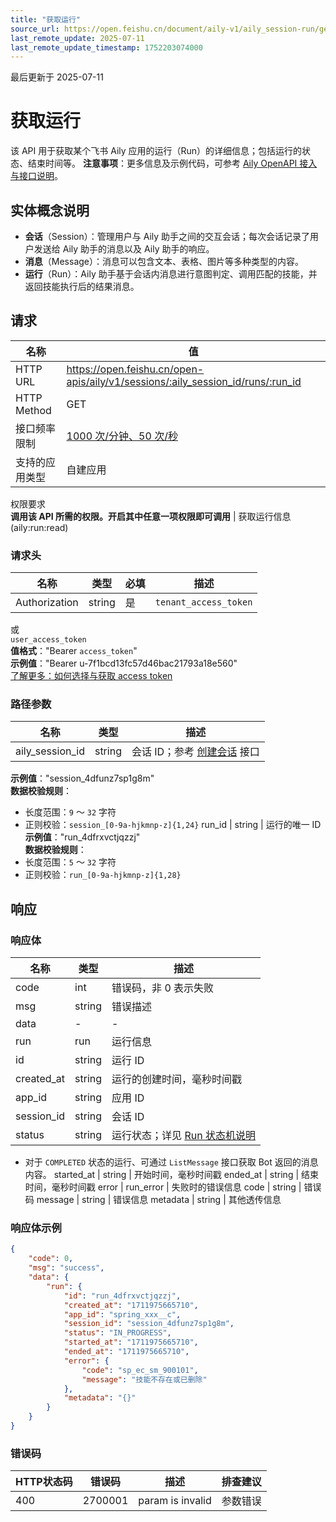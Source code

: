 ```yaml
---
title: "获取运行"
source_url: https://open.feishu.cn/document/aily-v1/aily_session-run/get
last_remote_update: 2025-07-11
last_remote_update_timestamp: 1752203074000
---
```

最后更新于 2025-07-11

# 获取运行

该 API 用于获取某个飞书 Aily 应用的运行（Run）的详细信息；包括运行的状态、结束时间等。
**注意事项**：更多信息及示例代码，可参考 [Aily OpenAPI 接入与接口说明](https://bytedance.larkoffice.com/wiki/UTU6wVTVGigefykjO1acAOOvnNc)。

## 实体概念说明

- **会话**（Session）：管理用户与 Aily 助手之间的交互会话；每次会话记录了用户发送给 Aily 助手的消息以及 Aily 助手的响应。
- **消息**（Message）：消息可以包含文本、表格、图片等多种类型的内容。
- **运行**（Run）：Aily 助手基于会话内消息进行意图判定、调用匹配的技能，并返回技能执行后的结果消息。

## 请求
名称 | 值
---|---
HTTP URL | https://open.feishu.cn/open-apis/aily/v1/sessions/:aily_session_id/runs/:run_id
HTTP Method | GET
接口频率限制 | [1000 次/分钟、50 次/秒](https://open.feishu.cn/document/ukTMukTMukTM/uUzN04SN3QjL1cDN)
支持的应用类型 | 自建应用
权限要求  
            **调用该 API 所需的权限。开启其中任意一项权限即可调用** | 获取运行信息(aily:run:read)

### 请求头

名称 | 类型 | 必填 | 描述
--- | --- | --- | ---
Authorization | string | 是 | `tenant_access_token`  
或  
`user_access_token`  
**值格式**："Bearer `access_token`"  
**示例值**："Bearer u-7f1bcd13fc57d46bac21793a18e560"  
[了解更多：如何选择与获取 access token](https://open.feishu.cn/document/uAjLw4CM/ugTN1YjL4UTN24CO1UjN/trouble-shooting/how-to-choose-which-type-of-token-to-use)

### 路径参数

名称 | 类型 | 描述
--- | --- | ---
aily_session_id | string | 会话 ID；参考 [创建会话](https://open.feishu.cn/document/uAjLw4CM/ukTMukTMukTM/aily-v1/aily_session/create) 接口  
**示例值**："session_4dfunz7sp1g8m"  
**数据校验规则**：  
- 长度范围：`9` ～ `32` 字符  
- 正则校验：`session_[0-9a-hjkmnp-z]{1,24}`
run_id | string | 运行的唯一 ID  
**示例值**："run_4dfrxvctjqzzj"  
**数据校验规则**：  
- 长度范围：`5` ～ `32` 字符  
- 正则校验：`run_[0-9a-hjkmnp-z]{1,28}`

## 响应

### 响应体

名称 | 类型 | 描述
--- | --- | ---
code | int | 错误码，非 0 表示失败
msg | string | 错误描述
data | \- | \-
run | run | 运行信息
id | string | 运行 ID
created_at | string | 运行的创建时间，毫秒时间戳
app_id | string | 应用 ID
session_id | string | 会话 ID
status | string | 运行状态；详见 [Run 状态机说明](https://bytedance.larkoffice.com/wiki/UTU6wVTVGigefykjO1acAOOvnNc#part-LGZrdJTUFo5c8XxSpYXcm3oknEd)  
- 对于 `COMPLETED` 状态的运行、可通过 `ListMessage` 接口获取 Bot 返回的消息内容。
started_at | string | 开始时间，毫秒时间戳
ended_at | string | 结束时间，毫秒时间戳
error | run_error | 失败时的错误信息
code | string | 错误码
message | string | 错误信息
metadata | string | 其他透传信息

### 响应体示例
```json
{
    "code": 0,
    "msg": "success",
    "data": {
        "run": {
            "id": "run_4dfrxvctjqzzj",
            "created_at": "1711975665710",
            "app_id": "spring_xxx__c",
            "session_id": "session_4dfunz7sp1g8m",
            "status": "IN_PROGRESS",
            "started_at": "1711975665710",
            "ended_at": "1711975665710",
            "error": {
                "code": "sp_ec_sm_900101",
                "message": "技能不存在或已删除"
            },
            "metadata": "{}"
        }
    }
}
```

### 错误码

HTTP状态码 | 错误码 | 描述 | 排查建议
--- | --- | --- | ---
400 | 2700001 | param is invalid | 参数错误
